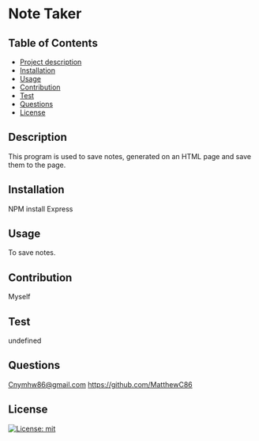 # Note Taker 

 ## Table of Contents
  - [Project description](#description)
  - [Installation](#installation)
  - [Usage](#usage)
  - [Contribution](#contribution)
  - [Test](#test)
  - [Questions](#questions)
  - [License](#license)

  ## Description
  This program is used to save notes, generated on an HTML page and save them to the page.

  ## Installation
  NPM install Express

  ## Usage
  To save notes.

  ## Contribution
  Myself

  ## Test
  undefined

  ## Questions
  Cnymhw86@gmail.com
  https://github.com/MatthewC86

  ## License
  [![License: mit](https://img.shields.io/badge/License-MIT-yellow.svg)](https://opensource.org/licenses/MIT)


